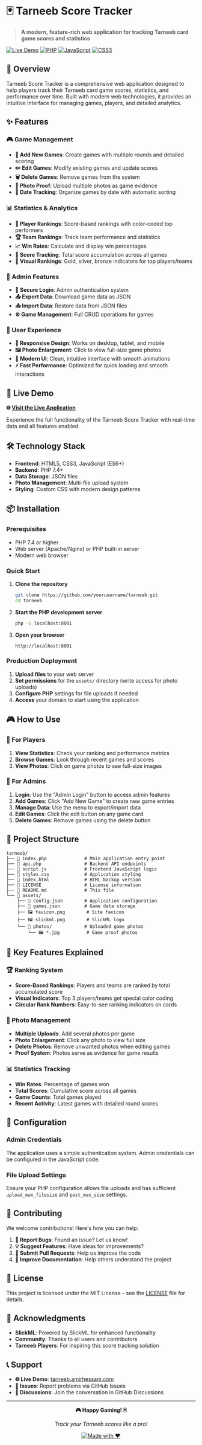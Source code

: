 # 🃏 Tarneeb Score Tracker

> **A modern, feature-rich web application for tracking Tarneeb card game scores and statistics**

[![Live Demo](https://img.shields.io/badge/Live%20Demo-🌐%20tarneeb.amirhessam.com-blue?style=for-the-badge)](https://tarneeb.amirhessam.com/)
[![PHP](https://img.shields.io/badge/PHP-777BB4?style=for-the-badge&logo=php&logoColor=white)](https://php.net/)
[![JavaScript](https://img.shields.io/badge/JavaScript-F7DF1E?style=for-the-badge&logo=javascript&logoColor=black)](https://javascript.info/)
[![CSS3](https://img.shields.io/badge/CSS3-1572B6?style=for-the-badge&logo=css3&logoColor=white)](https://developer.mozilla.org/en-US/docs/Web/CSS)

## 🎯 Overview

Tarneeb Score Tracker is a comprehensive web application designed to help players track their Tarneeb card game scores, statistics, and performance over time. Built with modern web technologies, it provides an intuitive interface for managing games, players, and detailed analytics.

## ✨ Features

### 🎮 Game Management
- **📝 Add New Games**: Create games with multiple rounds and detailed scoring
- **✏️ Edit Games**: Modify existing games and update scores
- **🗑️ Delete Games**: Remove games from the system
- **📸 Photo Proof**: Upload multiple photos as game evidence
- **📅 Date Tracking**: Organize games by date with automatic sorting

### 📊 Statistics & Analytics
- **👥 Player Rankings**: Score-based rankings with color-coded top performers
- **🏆 Team Rankings**: Track team performance and statistics
- **📈 Win Rates**: Calculate and display win percentages
- **🎯 Score Tracking**: Total score accumulation across all games
- **🏅 Visual Rankings**: Gold, silver, bronze indicators for top players/teams

### 🔐 Admin Features
- **🔑 Secure Login**: Admin authentication system
- **📤 Export Data**: Download game data as JSON
- **📥 Import Data**: Restore data from JSON files
- **⚙️ Game Management**: Full CRUD operations for games

### 🎨 User Experience
- **📱 Responsive Design**: Works on desktop, tablet, and mobile
- **🖼️ Photo Enlargement**: Click to view full-size game photos
- **🎨 Modern UI**: Clean, intuitive interface with smooth animations
- **⚡ Fast Performance**: Optimized for quick loading and smooth interactions

## 🚀 Live Demo

**🌐 [Visit the Live Application](https://tarneeb.amirhessam.com/)**

Experience the full functionality of the Tarneeb Score Tracker with real-time data and all features enabled.

## 🛠️ Technology Stack

- **Frontend**: HTML5, CSS3, JavaScript (ES6+)
- **Backend**: PHP 7.4+
- **Data Storage**: JSON files
- **Photo Management**: Multi-file upload system
- **Styling**: Custom CSS with modern design patterns

## 📦 Installation

### Prerequisites
- PHP 7.4 or higher
- Web server (Apache/Nginx) or PHP built-in server
- Modern web browser

### Quick Start

1. **Clone the repository**
   ```bash
   git clone https://github.com/yourusername/tarneeb.git
   cd tarneeb
   ```

2. **Start the PHP development server**
   ```bash
   php -S localhost:8001
   ```

3. **Open your browser**
   ```
   http://localhost:8001
   ```

### Production Deployment

1. **Upload files** to your web server
2. **Set permissions** for the `assets/` directory (write access for photo uploads)
3. **Configure PHP** settings for file uploads if needed
4. **Access** your domain to start using the application

## 🎮 How to Use

### 👤 For Players
1. **View Statistics**: Check your ranking and performance metrics
2. **Browse Games**: Look through recent games and scores
3. **View Photos**: Click on game photos to see full-size images

### 🔑 For Admins
1. **Login**: Use the "Admin Login" button to access admin features
2. **Add Games**: Click "Add New Game" to create new game entries
3. **Manage Data**: Use the menu to export/import data
4. **Edit Games**: Click the edit button on any game card
5. **Delete Games**: Remove games using the delete button

## 📁 Project Structure

```
tarneeb/
├── 📄 index.php              # Main application entry point
├── 📄 api.php                # Backend API endpoints
├── 📄 script.js              # Frontend JavaScript logic
├── 📄 styles.css             # Application styling
├── 📄 index.html             # HTML backup version
├── 📄 LICENSE                # License information
├── 📄 README.md              # This file
└── 📁 assets/
    ├── 📄 config.json        # Application configuration
    ├── 📄 games.json         # Game data storage
    ├── 🖼️ favicon.png        # Site favicon
    ├── 🖼️ slickml.png        # SlickML logo
    └── 📁 photos/            # Uploaded game photos
        └── 🖼️ *.jpg          # Game proof photos
```

## 🎯 Key Features Explained

### 🏆 Ranking System
- **Score-Based Rankings**: Players and teams are ranked by total accumulated score
- **Visual Indicators**: Top 3 players/teams get special color coding
- **Circular Rank Numbers**: Easy-to-see ranking indicators on cards

### 📸 Photo Management
- **Multiple Uploads**: Add several photos per game
- **Photo Enlargement**: Click any photo to view full size
- **Delete Photos**: Remove unwanted photos when editing games
- **Proof System**: Photos serve as evidence for game results

### 📊 Statistics Tracking
- **Win Rates**: Percentage of games won
- **Total Scores**: Cumulative score across all games
- **Game Counts**: Total games played
- **Recent Activity**: Latest games with detailed round scores

## 🔧 Configuration

### Admin Credentials
The application uses a simple authentication system. Admin credentials can be configured in the JavaScript code.

### File Upload Settings
Ensure your PHP configuration allows file uploads and has sufficient `upload_max_filesize` and `post_max_size` settings.

## 🤝 Contributing

We welcome contributions! Here's how you can help:

1. **🐛 Report Bugs**: Found an issue? Let us know!
2. **💡 Suggest Features**: Have ideas for improvements?
3. **🔧 Submit Pull Requests**: Help us improve the code
4. **📖 Improve Documentation**: Help others understand the project

## 📝 License

This project is licensed under the MIT License - see the [LICENSE](LICENSE) file for details.

## 🙏 Acknowledgments

- **SlickML**: Powered by SlickML for enhanced functionality
- **Community**: Thanks to all users and contributors
- **Tarneeb Players**: For inspiring this score tracking solution

## 📞 Support

- **🌐 Live Demo**: [tarneeb.amirhessam.com](https://tarneeb.amirhessam.com/)
- **📧 Issues**: Report problems via GitHub Issues
- **💬 Discussions**: Join the conversation in GitHub Discussions

---

<div align="center">

**🎮 Happy Gaming! 🃏**

*Track your Tarneeb scores like a pro!*

[![Made with ❤️](https://img.shields.io/badge/Made%20with-❤️-red?style=for-the-badge)](https://github.com/yourusername/tarneeb)

</div>
